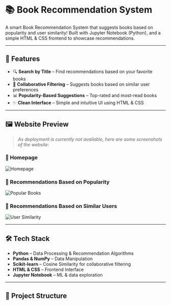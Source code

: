 # 📚 Book Recommendation System

A smart Book Recommendation System that suggests books based on popularity and user similarity! Built with Jupyter Notebook (Python), and a simple HTML & CSS frontend to showcase recommendations.

---

## 🌟 Features

- 🔍 **Search by Title** – Find recommendations based on your favorite books
- 🧠 **Collaborative Filtering** – Suggests books based on similar user preferences
- 📊 **Popularity-Based Suggestions** – Top-rated and most-read books
- ✨ **Clean Interface** – Simple and intuitive UI using HTML & CSS

---

## 🖼️ Website Preview

> *As deployment is currently not available, here are some screenshots of the website:*

### 🔹 Homepage
![Homepage](images/homepage.png)

### 🔹 Recommendations Based on Popularity
![Popular Books](images/popular_books.png)

### 🔹 Recommendations Based on Similar Users
![User Similarity](images/user_similarity.png)

---

## 🛠️ Tech Stack

- **Python** – Data Processing & Recommendation Algorithms
- **Pandas & NumPy** – Data Manipulation
- **Scikit-learn** – Cosine Similarity for collaborative filtering
- **HTML & CSS** – Frontend Interface
- **Jupyter Notebook** – ML & data exploration

---

## 📁 Project Structure

